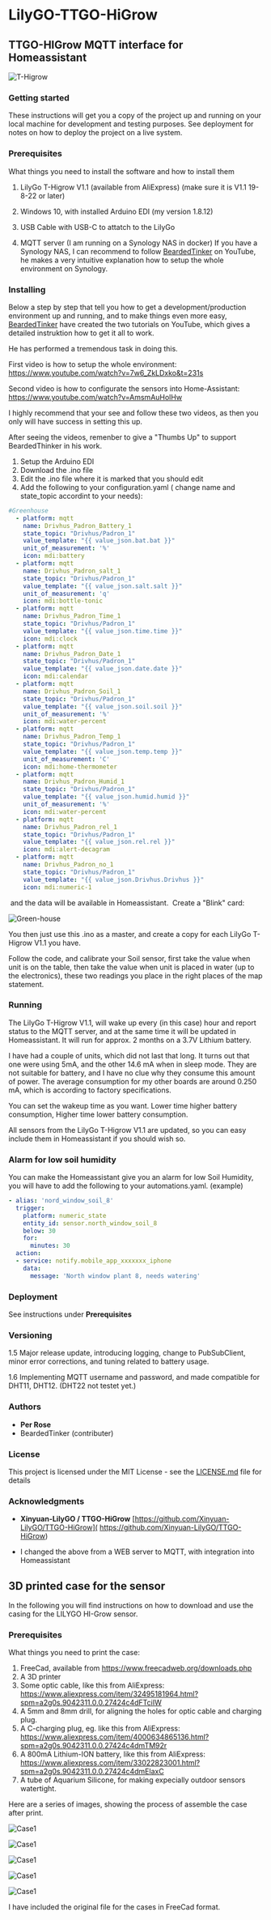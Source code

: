 # LilyGO-TTGO-HiGrow
## TTGO-HIGrow MQTT interface for Homeassistant

![T-Higrow](https://github.com/pesor/LilyGO-TTGO-HiGrow/blob/master/images/T-Higrow.jpg?raw=true)



### Getting started

These instructions will get you a copy of the project up and running on your local machine for development and testing purposes. See deployment for notes on how to deploy the project on a live system.

### Prerequisites

What things you need to install the software and how to install them

1. LilyGo T-Higrow V1.1 (available from AliExpress)  (make sure it is V1.1 19-8-22 or later)

2. Windows 10, with installed Arduino EDI (my version 1.8.12)

3. USB Cable with USB-C to attatch to the LilyGo

4. MQTT server (I am running on a Synology NAS in docker)
   If you have a Synology NAS, I can recommend to follow [BeardedTinker](https://www.youtube.com/channel/UCuqokNoK8ZFNQdXxvlE129g) on YouTube, he makes a very intuitive explanation how to setup the whole environment on Synology.   

   [](https://https://www.youtube.com/channel/UCuqokNoK8ZFNQdXxvlE129g)

### Installing

Below a step by step that tell you how to get a development/production environment up and running, and to make things even more easy,  [BeardedTinker](https://www.youtube.com/channel/UCuqokNoK8ZFNQdXxvlE129g)  have created the two tutorials on YouTube, which gives a detailed instruktion how to get it all to work. 

He has performed a tremendous task in doing this.

First video is how to setup the whole environment: https://www.youtube.com/watch?v=7w6_ZkLDxko&t=231s

Second video is how to configurate the sensors into Home-Assistant: https://www.youtube.com/watch?v=AmsmAuHolHw

I highly recommend that your see and follow these two videos, as then you only will have success in setting this up.

After seeing the videos, remenber to give a "Thumbs Up" to support BeardedThinker in his work.

1. Setup the Arduino EDI
2. Download the .ino file
3. Edit the .ino file where it is marked that you should edit
4. Add the following to your configuration.yaml ( change name and state_topic accordint to your needs):

```yaml
#Greenhouse
  - platform: mqtt
    name: Drivhus_Padron_Battery_1
    state_topic: "Drivhus/Padron_1"
    value_template: "{{ value_json.bat.bat }}"
    unit_of_measurement: '%'
    icon: mdi:battery
  - platform: mqtt    
    name: Drivhus_Padron_salt_1
    state_topic: "Drivhus/Padron_1"
    value_template: "{{ value_json.salt.salt }}"
    unit_of_measurement: 'q' 
    icon: mdi:bottle-tonic
  - platform: mqtt
    name: Drivhus_Padron_Time_1
    state_topic: "Drivhus/Padron_1"
    value_template: "{{ value_json.time.time }}"
    icon: mdi:clock
  - platform: mqtt
    name: Drivhus_Padron_Date_1
    state_topic: "Drivhus/Padron_1"
    value_template: "{{ value_json.date.date }}"
    icon: mdi:calendar    
  - platform: mqtt
    name: Drivhus_Padron_Soil_1
    state_topic: "Drivhus/Padron_1"
    value_template: "{{ value_json.soil.soil }}"
    unit_of_measurement: '%' 
    icon: mdi:water-percent
  - platform: mqtt
    name: Drivhus_Padron_Temp_1
    state_topic: "Drivhus/Padron_1"
    value_template: "{{ value_json.temp.temp }}"
    unit_of_measurement: 'C' 
    icon: mdi:home-thermometer
  - platform: mqtt
    name: Drivhus_Padron_Humid_1
    state_topic: "Drivhus/Padron_1"
    value_template: "{{ value_json.humid.humid }}"
    unit_of_measurement: '%' 
    icon: mdi:water-percent
  - platform: mqtt
    name: Drivhus_Padron_rel_1
    state_topic: "Drivhus/Padron_1"
    value_template: "{{ value_json.rel.rel }}"
    icon: mdi:alert-decagram
  - platform: mqtt
    name: Drivhus_Padron_no_1
    state_topic: "Drivhus/Padron_1"
    value_template: "{{ value_json.Drivhus.Drivhus }}"
    icon: mdi:numeric-1

```

​		and the data will be available in Homeassistant.
​        Create a "Blink" card:

![Green-house](https://github.com/pesor/LilyGO-TTGO-HiGrow/blob/master/images/Green-house.jpg?raw=true)

You then just use this .ino as a master, and create a copy for each LilyGo T-Higrow V1.1 you have.

Follow the code, and calibrate your Soil sensor, first take the value when unit is on the table, then take the value when unit is placed in water (up to the electronics), these two readings you place in the right places of the map statement.

### Running

The LilyGo T-Higrow V1.1, will wake up every (in this case) hour and report status to the MQTT server, and at the same time it will be updated in Homeassistant. It will run for approx. 2 months on a 3.7V Lithium battery.

I have had a couple of units, which did not last that long. It turns out that one were using 5mA, and the other 14.6 mA when in sleep mode. They are not suitable for battery, and I have no clue why they consume this amount of power. The average consumption for my other boards are around 0.250 mA, which is according to factory specifications.

You can set the wakeup time as you want. Lower time higher battery consumption, Higher time lower battery consumption.

All sensors from the LilyGo T-Higrow V1.1 are updated, so you can easy include them in Homeassistant if you should wish so.

### Alarm for low soil humidity

You can make the Homeassistant give you an alarm for low Soil Humidity, you will have to add the following to your automations.yaml. (example)

```yaml
- alias: 'nord_window_soil_8'
  trigger:
    platform: numeric_state
    entity_id: sensor.north_window_soil_8
    below: 30
    for:
      minutes: 30
  action:
  - service: notify.mobile_app_xxxxxxx_iphone
    data:
      message: 'North window plant 8, needs watering'

```

### Deployment

See instructions under **Prerequisites**

### Versioning

1.5 Major release update, introducing logging, change to PubSubClient, minor error corrections, and tuning related to battery usage.

1.6 Implementing MQTT username and password, and made compatible for DHT11, DHT12. (DHT22 not testet yet.)

### Authors

* **Per Rose** 
* BeardedTinker (contributer)

### License

This project is licensed under the MIT License - see the [LICENSE.md](LICENSE.md) file for details

### Acknowledgments

* **Xinyuan-LilyGO / TTGO-HiGrow**  [https://github.com/Xinyuan-LilyGO/TTGO-HiGrow]( https://github.com/Xinyuan-LilyGO/TTGO-HiGrow) 

* I changed the above from a WEB server to MQTT, with integration into Homeassistant




## 3D printed case for the sensor

In the following you will find instructions on how to download and use the casing for the LILYGO HI-Grow sensor.

### Prerequisites

What things you need to print the case:

1. FreeCad, available from https://www.freecadweb.org/downloads.php
2. A 3D printer
3. Some optic cable, like this from AliExpress: https://www.aliexpress.com/item/32495181964.html?spm=a2g0s.9042311.0.0.27424c4dFTciIW
4. A 5mm and 8mm drill, for aligning the holes for optic cable and charging plug.
5. A C-charging plug, eg. like this from AliExpress: https://www.aliexpress.com/item/4000634865136.html?spm=a2g0s.9042311.0.0.27424c4dmTM92r
6. A 800mA Lithium-ION battery, like this from AliExpress: https://www.aliexpress.com/item/33022823001.html?spm=a2g0s.9042311.0.0.27424c4dmElaxC
7. A tube of Aquarium Silicone, for making expecially outdoor sensors watertight.

Here are a series of images, showing the process of assemble the case after print.



![Case1](https://github.com/pesor/LilyGO-TTGO-HiGrow/blob/master/images/Case-1.jpg?raw=true)

![Case1](https://github.com/pesor/LilyGO-TTGO-HiGrow/blob/master/images/Case-2.jpg?raw=true)

![Case1](https://github.com/pesor/LilyGO-TTGO-HiGrow/blob/master/images/Case-3.jpg?raw=true)

![Case1](https://github.com/pesor/LilyGO-TTGO-HiGrow/blob/master/images/Case-4.jpg?raw=true)



![Case1](https://github.com/pesor/LilyGO-TTGO-HiGrow/blob/master/images/Case-5.jpg?raw=true)

I have included the original file for the cases in FreeCad format.
